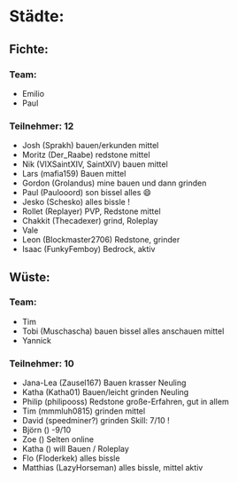 # Städte:
## Fichte:
### Team:
- Emilio
- Paul

### Teilnehmer: 12
- Josh (Sprakh) bauen/erkunden mittel
- Moritz (Der_Raabe) redstone mittel
- Nik (VIXSaintXIV, SaintXIV) bauen mittel
- Lars (mafia159) Bauen mittel
- Gordon (Grolandus) mine bauen und dann grinden
- Paul (Paulooord) son bissel alles 😄
- Jesko (Schesko) alles bissle !
- Rollet (Replayer) PVP, Redstone mittel
- Chakkit (Thecadexer) grind, Roleplay
- Vale
- Leon (Blockmaster2706) Redstone, grinder
- Isaac (FunkyFemboy) Bedrock, aktiv
## Wüste:
### Team:
- Tim
- Tobi (Muschascha) bauen bissel alles anschauen mittel
- Yannick

### Teilnehmer: 10
- Jana-Lea (Zausel167) Bauen krasser Neuling
- Katha (Katha01) Bauen/leicht grinden Neuling
- Philip (philipooss) Redstone große-Erfahren, gut in allem
- Tim (mmmluh0815) grinden mittel
- David (speedminer?) grinden Skill: 7/10 !
- Björn () -9/10
- Zoe () Selten online
- Katha () will Bauen / Roleplay
- Flo (Floderkek) alles bissle
- Matthias (LazyHorseman) alles bissle, mittel aktiv

